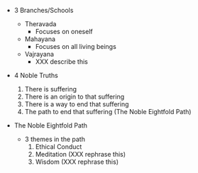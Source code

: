 - 3 Branches/Schools
    - Theravada
        - Focuses on oneself
    - Mahayana
        - Focuses on all living beings
    - Vajrayana
        - XXX describe this

- 4 Noble Truths
    1. There is suffering
    2. There is an origin to that suffering
    3. There is a way to end that suffering
    4. The path to end that suffering
       (The Noble Eightfold Path)

- The Noble Eightfold Path
    - 3 themes in the path      
        1. Ethical Conduct
        2. Meditation (XXX rephrase this)
        3. Wisdom (XXX rephrase this)

